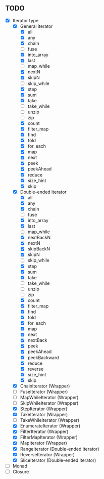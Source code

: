 ## TODO

- [x] Iterator type
  - [x] General iterator
    - [x] all
    - [x] any
    - [x] chain
    - [ ] fuse
    - [x] into_array
    - [x] last
    - [ ] map_while
    - [x] nextN
    - [x] skipN
    - [ ] skip_while
    - [x] step
    - [x] sum
    - [x] take
    - [ ] take_while
    - [ ] unzip
    - [ ] zip
    - [x] count
    - [x] filter_map
    - [x] find
    - [x] fold
    - [x] for_each
    - [x] map
    - [x] next
    - [x] peek
    - [x] peekAhead
    - [x] reduce
    - [x] size_hint
    - [x] skip
  - [x] Double-ended iterator
    - [x] all
    - [x] any
    - [x] chain
    - [ ] fuse
    - [x] into_array
    - [x] last
    - [ ] map_while
    - [x] nextBackN
    - [x] nextN
    - [x] skipBackN
    - [x] skipN
    - [ ] skip_while
    - [x] step
    - [x] sum
    - [x] take
    - [ ] take_while
    - [ ] unzip
    - [ ] zip
    - [x] count
    - [x] filter_map
    - [x] find
    - [x] fold
    - [x] for_each
    - [x] map
    - [x] next
    - [x] nextBack
    - [x] peek
    - [x] peekAhead
    - [x] peekBackward
    - [x] reduce
    - [x] reverse
    - [x] size_hint
    - [x] skip
  - [x] ChainIterator (Wrapper)
  - [ ] FuseIterator (Wrapper)
  - [ ] MapWhileIterator (Wrapper)
  - [ ] SkipWhileIterator (Wrapper)
  - [x] StepIterator (Wrapper)
  - [x] TakeIterator (Wrapper)
  - [ ] TakeWhileIterator (Wrapper)
  - [x] EnumerateIterator (Wrapper)
  - [x] FilterIterator (Wrapper)
  - [x] FilterMapIterator (Wrapper)
  - [x] MapIterator (Wrapper)
  - [x] RangeIterator (Double-ended iterator)
  - [x] ReverseIterator (Wrapper)
  - [x] SliceIterator (Double-ended iterator)
- [ ] Monad
- [ ] Closure
